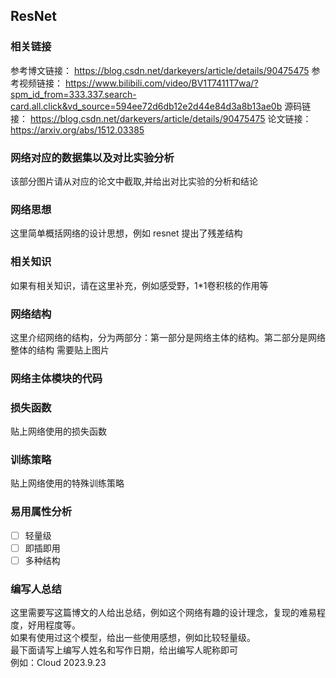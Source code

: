 ## ResNet

### 相关链接
参考博文链接：  https://blog.csdn.net/darkeyers/article/details/90475475
参考视频链接：  https://www.bilibili.com/video/BV1T7411T7wa/?spm_id_from=333.337.search-card.all.click&vd_source=594ee72d6db12e2d44e84d3a8b13ae0b 
源码链接：  https://blog.csdn.net/darkeyers/article/details/90475475
论文链接：  https://arxiv.org/abs/1512.03385

### 网络对应的数据集以及对比实验分析
该部分图片请从对应的论文中截取,并给出对比实验的分析和结论

### 网络思想
这里简单概括网络的设计思想，例如 resnet 提出了残差结构  

### 相关知识
如果有相关知识，请在这里补充，例如感受野，1*1卷积核的作用等

### 网络结构
这里介绍网络的结构，分为两部分：第一部分是网络主体的结构。第二部分是网络整体的结构 
需要贴上图片  

### 网络主体模块的代码

### 损失函数
贴上网络使用的损失函数

### 训练策略
贴上网络使用的特殊训练策略

### 易用属性分析
- [ ] 轻量级 
- [ ] 即插即用
- [ ] 多种结构

### 编写人总结
这里需要写这篇博文的人给出总结，例如这个网络有趣的设计理念，复现的难易程度，好用程度等。  
如果有使用过这个模型，给出一些使用感想，例如比较轻量级。  
最下面请写上编写人姓名和写作日期，给出编写人昵称即可  
例如：Cloud 2023.9.23






